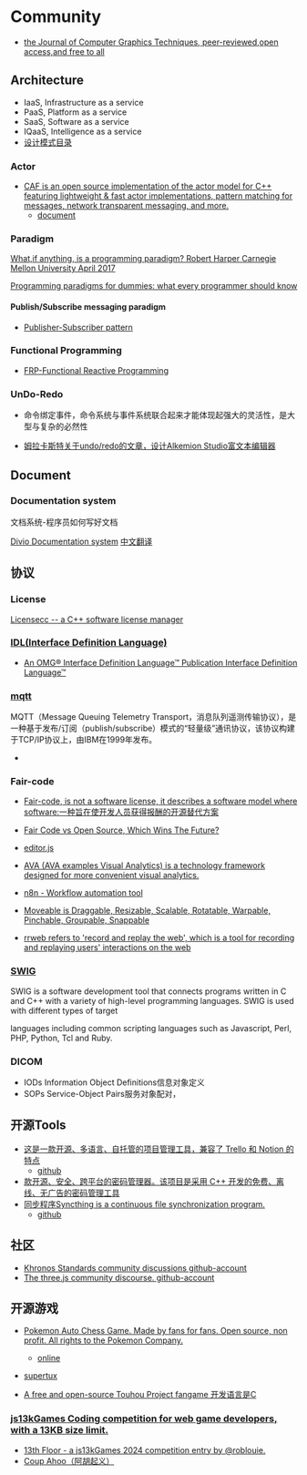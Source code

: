 # Community

- [the Journal of Computer Graphics Techniques, peer-reviewed,open access,and free to all](https://jcgt.org/)

## Architecture

- IaaS, Infrastructure as a service
- PaaS, Platform as a service
- SaaS, Software as a service
- IQaaS, Intelligence as a service
- [设计模式目录](https://refactoringguru.cn/design-patterns/catalog)

### Actor

- [CAF is an open source implementation of the actor model for C++ featuring lightweight & fast actor implementations, pattern matching for messages, network transparent messaging, and more.](https://www.actor-framework.org/)
    - [document](https://actor-framework.readthedocs.io/en/stable/Introduction.html)

### Paradigm

[What,if anything, is a programming paradigm? Robert Harper Carnegie Mellon University April 2017](https://www.cs.cmu.edu/~rwh/papers/paradigms/paradigm.pdf)

[Programming paradigms for dummies: what every programmer should know](https://blog.acolyer.org/2019/01/25/programming-paradigms-for-dummies-what-every-programmer-should-know/)

#### Publish/Subscribe messaging paradigm

- [Publisher-Subscriber pattern](https://learn.microsoft.com/en-us/azure/architecture/patterns/publisher-subscriber)

### Functional Programming

- [FRP-Functional Reactive Programming](../nodejs/frp.md)

### UnDo-Redo

- 命令绑定事件，命令系统与事件系统联合起来才能体现起强大的灵活性，是大型与复杂的必然性

- [姆拉卡斯特关于undo/redo的文章，设计Alkemion Studio富文本编辑器](/articles/2025/undo_redo.md)

## Document

### Documentation system

文档系统-程序员如何写好文档

[Divio Documentation system](https://documentation.divio.com/)
[中文翻译](https://tinggengyan.github.io/2021/10/03/the-documentation-system_how_to_write_good_document/)

## 协议

### License

[Licensecc -- a C++ software license manager](https://github.com/open-license-manager/licensecc)


### [IDL(Interface Definition Language)](https://www.omg.org/spec/IDL/)

- [An OMG® Interface Definition Language™ Publication Interface Definition Language™](https://www.omg.org/spec/IDL/4.2/PDF)

### [mqtt](https://mqtt.org/)
MQTT（Message Queuing Telemetry Transport，消息队列遥测传输协议），是一种基于发布/订阅（publish/subscribe）模式的“轻量级”通讯协议，该协议构建于TCP/IP协议上，由IBM在1999年发布。

- []()

### Fair-code

- [Fair-code, is not a software license, it describes a software model where software:一种旨在使开发人员获得报酬的开源替代方案](https://faircode.io/)

- [Fair Code vs Open Source, Which Wins The Future? ](https://fosspost.org/fair-code-open-source/)

- [editor.js](https://github.com/codex-team/editor.js)
- [AVA (AVA examples Visual Analytics) is a technology framework designed for more convenient visual analytics.](https://github.com/antvis/AVA)
- [n8n - Workflow automation tool](https://github.com/n8n-io/n8n)
- [Moveable is Draggable, Resizable, Scalable, Rotatable, Warpable, Pinchable, Groupable, Snappable](https://github.com/daybrush/moveable)
- [rrweb refers to 'record and replay the web', which is a tool for recording and replaying users' interactions on the web](https://github.com/rrweb-io/rrweb)

### [SWIG](https://swig.org/)

SWIG is a software development tool that connects programs written in C and C++ with a variety of high-level programming languages. SWIG is used with different types of target 

languages including common scripting languages such as Javascript, Perl, PHP, Python, Tcl and Ruby.

### DICOM

- IODs Information Object Definitions信息对象定义
- SOPs Service-Object Pairs服务对象配对，

## 开源Tools

- [这是一款开源、多语言、自托管的项目管理工具，兼容了 Trello 和 Notion 的特点](https://www.focalboard.com/)
    - [github](https://github.com/mattermost/focalboard)
- [款开源、安全、跨平台的密码管理器。该项目是采用 C++ 开发的免费、离线、无广告的密码管理工具](https://github.com/keepassxreboot/keepassxc)
- [同步程序Syncthing is a continuous file synchronization program.](https://syncthing.net/)
    - [github](https://github.com/syncthing/syncthing)

## 社区

- [Khronos Standards community discussions github-account](https://community.khronos.org/)
- [The three.js community discourse. github-account](https://discourse.threejs.org/)

## 开源游戏

- [Pokemon Auto Chess Game. Made by fans for fans. Open source, non profit. All rights to the Pokemon Company. ](https://github.com/keldaanCommunity/pokemonAutoChess)
    - [online](https://pokemon-auto-chess.com/)

- [supertux]()

- [A free and open-source Touhou Project fangame 开发语言是C](https://github.com/taisei-project/taisei)

### [ js13kGames Coding competition for web game developers, with a 13KB size limit.](https://github.com/js13kGames)
- [13th Floor - a js13kGames 2024 competition entry by @roblouie. ](https://github.com/js13kGames/13th-floor)
- [Coup Ahoo（阿胡起义）](https://github.com/js13kGames/coup-ahoo)